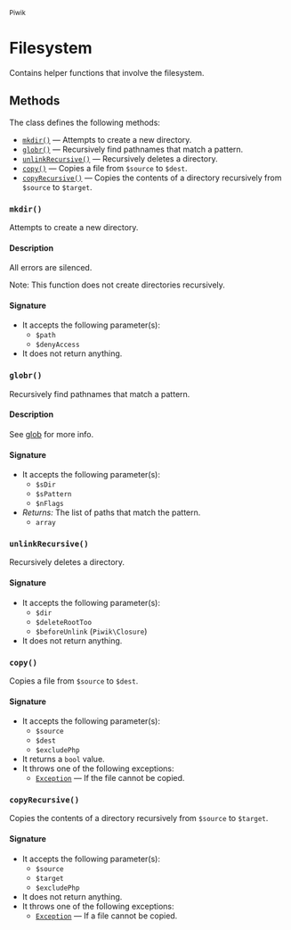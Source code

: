 <small>Piwik</small>

Filesystem
==========

Contains helper functions that involve the filesystem.


Methods
-------

The class defines the following methods:

- [`mkdir()`](#mkdir) &mdash; Attempts to create a new directory.
- [`globr()`](#globr) &mdash; Recursively find pathnames that match a pattern.
- [`unlinkRecursive()`](#unlinkrecursive) &mdash; Recursively deletes a directory.
- [`copy()`](#copy) &mdash; Copies a file from `$source` to `$dest`.
- [`copyRecursive()`](#copyrecursive) &mdash; Copies the contents of a directory recursively from `$source` to `$target`.

<a name="mkdir" id="mkdir"></a>
<a name="mkdir" id="mkdir"></a>
### `mkdir()`

Attempts to create a new directory.

#### Description

All errors are silenced.

Note: This function does not create directories recursively.

#### Signature

- It accepts the following parameter(s):
    - `$path`
    - `$denyAccess`
- It does not return anything.

<a name="globr" id="globr"></a>
<a name="globr" id="globr"></a>
### `globr()`

Recursively find pathnames that match a pattern.

#### Description

See [glob](#http://php.net/manual/en/function.glob.php) for more info.

#### Signature

- It accepts the following parameter(s):
    - `$sDir`
    - `$sPattern`
    - `$nFlags`
- _Returns:_ The list of paths that match the pattern.
    - `array`

<a name="unlinkrecursive" id="unlinkrecursive"></a>
<a name="unlinkRecursive" id="unlinkRecursive"></a>
### `unlinkRecursive()`

Recursively deletes a directory.

#### Signature

- It accepts the following parameter(s):
    - `$dir`
    - `$deleteRootToo`
    - `$beforeUnlink` (`Piwik\Closure`)
- It does not return anything.

<a name="copy" id="copy"></a>
<a name="copy" id="copy"></a>
### `copy()`

Copies a file from `$source` to `$dest`.

#### Signature

- It accepts the following parameter(s):
    - `$source`
    - `$dest`
    - `$excludePhp`
- It returns a `bool` value.
- It throws one of the following exceptions:
    - [`Exception`](http://php.net/class.Exception) &mdash; If the file cannot be copied.

<a name="copyrecursive" id="copyrecursive"></a>
<a name="copyRecursive" id="copyRecursive"></a>
### `copyRecursive()`

Copies the contents of a directory recursively from `$source` to `$target`.

#### Signature

- It accepts the following parameter(s):
    - `$source`
    - `$target`
    - `$excludePhp`
- It does not return anything.
- It throws one of the following exceptions:
    - [`Exception`](http://php.net/class.Exception) &mdash; If a file cannot be copied.

